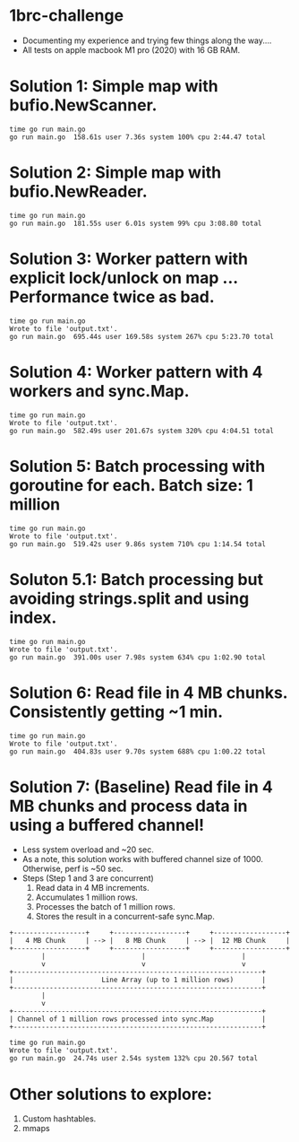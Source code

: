 # 1brc-challenge
* Documenting my experience and trying few things along the way....
* All tests on apple macbook M1 pro (2020) with 16 GB RAM.

# Solution 1:  Simple map with bufio.NewScanner. 
```
time go run main.go     
go run main.go  158.61s user 7.36s system 100% cpu 2:44.47 total
```

# Solution 2:  Simple map with bufio.NewReader. 
```
time go run main.go
go run main.go  181.55s user 6.01s system 99% cpu 3:08.80 total
```

# Solution 3: Worker pattern with explicit lock/unlock on map ... Performance twice as bad.
```
time go run main.go
Wrote to file 'output.txt'.
go run main.go  695.44s user 169.58s system 267% cpu 5:23.70 total
```

# Solution 4: Worker pattern with 4 workers and sync.Map.
```
time go run main.go
Wrote to file 'output.txt'.
go run main.go  582.49s user 201.67s system 320% cpu 4:04.51 total
```

# Solution 5: Batch processing with goroutine for each. Batch size: 1 million
```
time go run main.go 
Wrote to file 'output.txt'.
go run main.go  519.42s user 9.86s system 710% cpu 1:14.54 total
```

# Soluton 5.1: Batch processing but avoiding strings.split and using index.

```
time go run main.go 
Wrote to file 'output.txt'.
go run main.go  391.00s user 7.98s system 634% cpu 1:02.90 total
```

# Solution 6: Read file in 4 MB chunks. Consistently getting ~1 min. 
```
time go run main.go
Wrote to file 'output.txt'.
go run main.go  404.83s user 9.70s system 688% cpu 1:00.22 total
```

# Solution 7: (Baseline) Read file in 4 MB chunks and process data in using a buffered channel!
* Less system overload and ~20 sec.
* As a note, this solution works with buffered channel size of 1000. Otherwise, perf is ~50 sec.
* Steps (Step 1 and 3 are concurrent)
    1. Read data in 4 MB increments.
    2. Accumulates 1 million rows.
    3. Processes the batch of 1 million rows.
    4. Stores the result in a concurrent-safe sync.Map.
```
+------------------+     +------------------+     +------------------+
|   4 MB Chunk     | --> |   8 MB Chunk     | --> |  12 MB Chunk     | 
+------------------+     +------------------+     +------------------+
        |                        |                        |
        v                        v                        v
+--------------------------------------------------------------+
|                      Line Array (up to 1 million rows)       |
+--------------------------------------------------------------+
        |
        v
+--------------------------------------------------------------+
| Channel of 1 million rows processed into sync.Map            |
+--------------------------------------------------------------+
```

```
time go run main.go
Wrote to file 'output.txt'.
go run main.go  24.74s user 2.54s system 132% cpu 20.567 total
```

# Other solutions to explore:
1. Custom hashtables.
2. mmaps